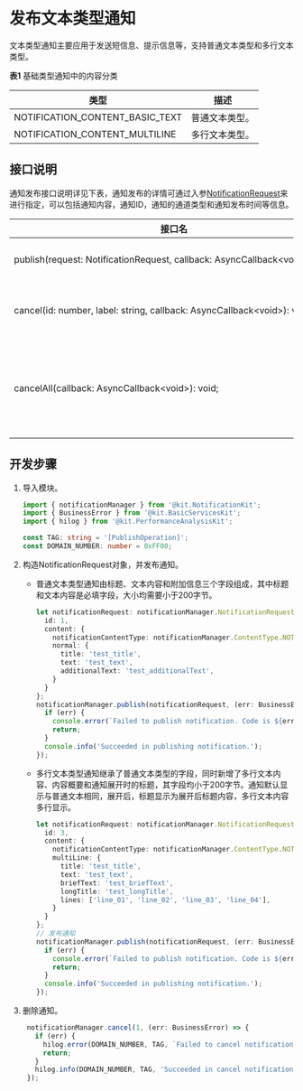 # 发布文本类型通知

文本类型通知主要应用于发送短信息、提示信息等，支持普通文本类型和多行文本类型。

**表1** 基础类型通知中的内容分类

| 类型                             | 描述          |
| ------------------------------- | ------------- |
| NOTIFICATION_CONTENT_BASIC_TEXT | 普通文本类型。 |
| NOTIFICATION_CONTENT_MULTILINE  | 多行文本类型。 |

## 接口说明

通知发布接口说明详见下表，通知发布的详情可通过入参[NotificationRequest](../reference/apis-notification-kit/js-apis-inner-notification-notificationRequest.md#notificationrequest)来进行指定，可以包括通知内容，通知ID，通知的通道类型和通知发布时间等信息。

| **接口名** | **描述** |
| -------- | -------- |
| publish(request:&nbsp;NotificationRequest,&nbsp;callback:&nbsp;AsyncCallback&lt;void&gt;):&nbsp;void | 发布通知。                 |
| cancel(id:&nbsp;number,&nbsp;label:&nbsp;string,&nbsp;callback:&nbsp;AsyncCallback&lt;void&gt;):&nbsp;void | 取消指定的通知。           |
| cancelAll(callback:&nbsp;AsyncCallback&lt;void&gt;):&nbsp;void; | 取消所有该应用发布的通知。 |


## 开发步骤

1. 导入模块。
   
   ```ts
   import { notificationManager } from '@kit.NotificationKit';
   import { BusinessError } from '@kit.BasicServicesKit';
   import { hilog } from '@kit.PerformanceAnalysisKit';
   
   const TAG: string = '[PublishOperation]';
   const DOMAIN_NUMBER: number = 0xFF00;
   ```

2. 构造NotificationRequest对象，并发布通知。
   - 普通文本类型通知由标题、文本内容和附加信息三个字段组成，其中标题和文本内容是必填字段，大小均需要小于200字节。
     
      ```ts
      let notificationRequest: notificationManager.NotificationRequest = {
        id: 1,
        content: {
          notificationContentType: notificationManager.ContentType.NOTIFICATION_CONTENT_BASIC_TEXT, // 普通文本类型通知
          normal: {
            title: 'test_title',
            text: 'test_text',
            additionalText: 'test_additionalText',
          }
        }
      };
      notificationManager.publish(notificationRequest, (err: BusinessError) => {
        if (err) {
          console.error(`Failed to publish notification. Code is ${err.code}, message is ${err.message}`);
          return;
        }
        console.info('Succeeded in publishing notification.');
      });
      ```


   - 多行文本类型通知继承了普通文本类型的字段，同时新增了多行文本内容、内容概要和通知展开时的标题，其字段均小于200字节。通知默认显示与普通文本相同，展开后，标题显示为展开后标题内容，多行文本内容多行显示。
     
      ```ts
      let notificationRequest: notificationManager.NotificationRequest = {
        id: 3,
        content: {
          notificationContentType: notificationManager.ContentType.NOTIFICATION_CONTENT_MULTILINE, // 多行文本类型通知
          multiLine: {
            title: 'test_title',
            text: 'test_text',
            briefText: 'test_briefText',
            longTitle: 'test_longTitle',
            lines: ['line_01', 'line_02', 'line_03', 'line_04'],
          }
        }
      };
      // 发布通知
      notificationManager.publish(notificationRequest, (err: BusinessError) => {
        if (err) {
          console.error(`Failed to publish notification. Code is ${err.code}, message is ${err.message}`);
          return;
        }
        console.info('Succeeded in publishing notification.');
      });
      ```
3. 删除通知。

   ```ts
    notificationManager.cancel(1, (err: BusinessError) => {
      if (err) {
        hilog.error(DOMAIN_NUMBER, TAG, `Failed to cancel notification. Code is ${err.code}, message is ${err.message}`);
        return;
      }
      hilog.info(DOMAIN_NUMBER, TAG, 'Succeeded in cancel notification.');
    });
   ```
